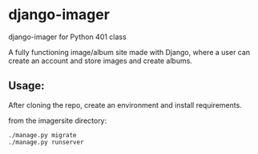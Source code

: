 # django-imager
django-imager for Python 401 class

A fully functioning image/album site made with Django, where a user can 
create an account and store images and create albums.

## Usage:
After cloning the repo, create an environment and install requirements.


from the imagersite directory:
```
./manage.py migrate
./manage.py runserver
```
